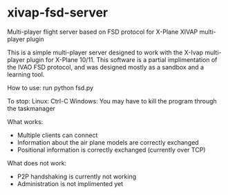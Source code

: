 # xivap-fsd-server
Multi-player flight server based on FSD protocol for X-Plane XIVAP multi-player plugin

This is a simple multi-player server designed to work with the X-Ivap multi-player plugin for X-Plane 10/11. This software is a partial implimentation of the IVAO FSD protocol, and was designed mostly as a sandbox and a learning tool.

How to use:
run python fsd.py

To stop:
Linux: Ctrl-C
Windows: You may have to kill the program through the taskmanager

What works:
+ Multiple clients can connect
+ Information about the air plane models are correctly exchanged
+ Positional information is correctly exchanged (currently over TCP)

What does not work:
- P2P handshaking is currently not working
- Administration is not implimented yet





